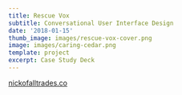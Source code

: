 ```yaml
---
title: Rescue Vox
subtitle: Conversational User Interface Design
date: '2018-01-15'
thumb_image: images/rescue-vox-cover.png
image: images/caring-cedar.png
template: project
excerpt: Case Study Deck
---
```

[nickofalltrades.co](https://nickofalltrades.co/)